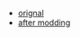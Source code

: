* [orignal](https://jamad.github.io/wasm/pygame-web/pygame_simplest.py)
* [after modding](https://jamad.github.io/wasm/pygame-web/pygame_simplest.html)
